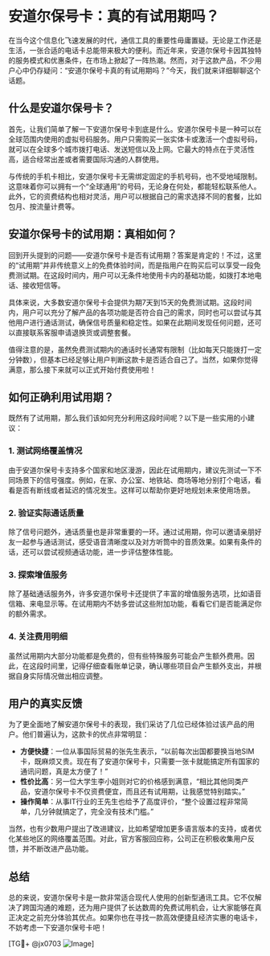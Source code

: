 # 安道尔保号卡：真的有试用期吗？

在当今这个信息化飞速发展的时代，通信工具的重要性毋庸置疑。无论是工作还是生活，一张合适的电话卡总能带来极大的便利。而近年来，安道尔保号卡因其独特的服务模式和优惠条件，在市场上掀起了一阵热潮。然而，对于这款产品，不少用户心中仍存疑问：“安道尔保号卡真的有试用期吗？”今天，我们就来详细聊聊这个话题。

## 什么是安道尔保号卡？

首先，让我们简单了解一下安道尔保号卡到底是什么。安道尔保号卡是一种可以在全球范围内使用的虚拟号码服务。用户只需购买一张实体卡或激活一个虚拟号码，就可以在全球多个城市拨打电话、发送短信以及上网。它最大的特点在于灵活性高，适合经常出差或者需要国际沟通的人群使用。

与传统的手机卡相比，安道尔保号卡无需绑定固定的手机号码，也不受地域限制。这意味着你可以拥有一个“全球通用”的号码，无论身在何处，都能轻松联系他人。此外，它的资费结构也相对灵活，用户可以根据自己的需求选择不同的套餐，比如包月、按流量计费等。

## 安道尔保号卡的试用期：真相如何？

回到开头提到的问题——安道尔保号卡是否有试用期？答案是肯定的！不过，这里的“试用期”并非传统意义上的免费体验时间，而是指用户在购买后可以享受一段免费测试期。在这段时间内，用户可以无条件地使用卡内的基础功能，如拨打本地电话、接收短信等。

具体来说，大多数安道尔保号卡会提供为期7天到15天的免费测试期。这段时间内，用户可以充分了解产品的各项功能是否符合自己的需求，同时也可以尝试与其他用户进行通话测试，确保信号质量和稳定性。如果在此期间发现任何问题，还可以直接联系客服申请退换货或调整套餐。

值得注意的是，虽然免费测试期内的通话时长通常有限制（比如每天只能拨打一定分钟数），但基本已经足够让用户判断这款卡是否适合自己了。当然，如果你觉得满意，那么接下来就可以正式开始付费使用啦！

## 如何正确利用试用期？

既然有了试用期，那么我们该如何充分利用这段时间呢？以下是一些实用的小建议：

### 1. 测试网络覆盖情况
由于安道尔保号卡支持多个国家和地区漫游，因此在试用期内，建议先测试一下不同场景下的信号强度。例如，在家、办公室、地铁站、商场等地分别打个电话，看看是否有断线或者延迟的情况发生。这样可以帮助你更好地规划未来使用场景。

### 2. 验证实际通话质量
除了信号问题外，通话质量也是非常重要的一环。通过试用期，你可以邀请亲朋好友一起参与通话测试，感受语音清晰度以及对方听筒中的音质效果。如果有条件的话，还可以尝试视频通话功能，进一步评估整体性能。

### 3. 探索增值服务
除了基础通话服务外，许多安道尔保号卡还提供了丰富的增值服务选项，比如语音信箱、来电显示等。在试用期内不妨多尝试这些附加功能，看看它们是否能满足你的额外需求。

### 4. 关注费用明细
虽然试用期内大部分功能都是免费的，但有些特殊服务可能会产生额外费用。因此，在这段时间里，记得仔细查看账单记录，确认哪些项目会产生额外支出，并根据自身实际情况做出相应调整。

## 用户的真实反馈

为了更全面地了解安道尔保号卡的表现，我们采访了几位已经体验过该产品的用户。他们普遍认为，这款卡的优点非常明显：

- **方便快捷**：一位从事国际贸易的张先生表示，“以前每次出国都要换当地SIM卡，既麻烦又贵。现在有了安道尔保号卡，只需要一张卡就能搞定所有国家的通讯问题，真是太方便了！”
- **性价比高**：另一位大学生李小姐则对它的价格感到满意，“相比其他同类产品，安道尔保号卡不仅资费便宜，而且还有试用期，让我感觉特别踏实。”
- **操作简单**：从事IT行业的王先生也给予了高度评价，“整个设置过程非常简单，几分钟就搞定了，完全没有技术门槛。”

当然，也有少数用户提出了改进建议，比如希望增加更多语言版本的支持，或者优化某些地区的网络覆盖范围。对此，官方客服回应称，公司正在积极收集用户反馈，并不断改进产品功能。

## 总结

总的来说，安道尔保号卡是一款非常适合现代人使用的创新型通讯工具。它不仅解决了跨国沟通的难题，还为用户提供了长达数周的免费试用机会，让大家能够在真正决定之前充分体验其优点。如果你也在寻找一款高效便捷且经济实惠的电话卡，不妨考虑一下安道尔保号卡吧！

[TG💪+ @jx0703 ![Image](https://github.com/user-attachments/assets/dbca1d08-cadb-493c-b0ec-ad6f7a83f270)]